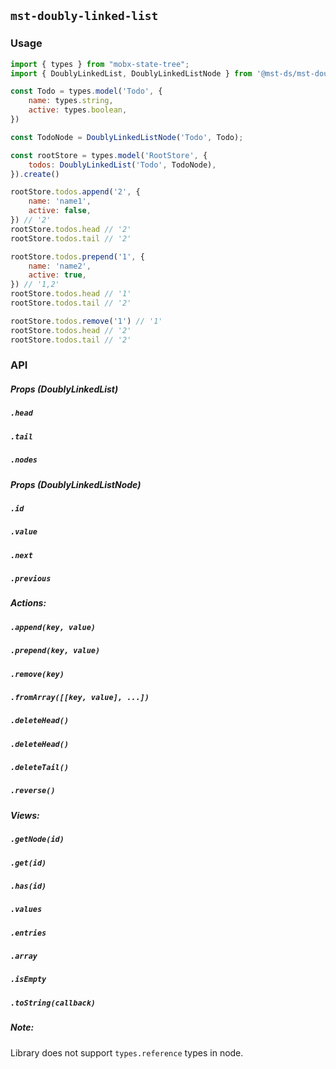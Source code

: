 ## `mst-doubly-linked-list`

### Usage

```js
import { types } from "mobx-state-tree";
import { DoublyLinkedList, DoublyLinkedListNode } from '@mst-ds/mst-doubly-linked-list';

const Todo = types.model('Todo', {
    name: types.string,
    active: types.boolean,
})

const TodoNode = DoublyLinkedListNode('Todo', Todo);

const rootStore = types.model('RootStore', {
    todos: DoublyLinkedList('Todo', TodoNode),
}).create()

rootStore.todos.append('2', {
    name: 'name1',
    active: false,
}) // '2'
rootStore.todos.head // '2'
rootStore.todos.tail // '2'

rootStore.todos.prepend('1', {
    name: 'name2',
    active: true,
}) // '1,2'
rootStore.todos.head // '1'
rootStore.todos.tail // '2'

rootStore.todos.remove('1') // '1'
rootStore.todos.head // '2'
rootStore.todos.tail // '2'
```

### API

##### Props (DoublyLinkedList)
##### `.head`
##### `.tail`
##### `.nodes`

##### Props (DoublyLinkedListNode)
##### `.id`
##### `.value`
##### `.next`
##### `.previous`

##### Actions:
##### `.append(key, value)`
##### `.prepend(key, value)`
##### `.remove(key)`
##### `.fromArray([[key, value], ...])`
##### `.deleteHead()`
##### `.deleteHead()`
##### `.deleteTail()`
##### `.reverse()`

##### Views:
##### `.getNode(id)`
##### `.get(id)`
##### `.has(id)`
##### `.values`
##### `.entries`
##### `.array`
##### `.isEmpty`
##### `.toString(callback)`

##### Note: 
Library does not support `types.reference` types in node.
